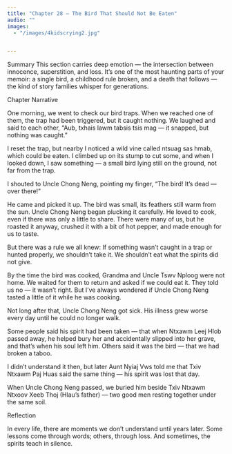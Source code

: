 ```yaml
---
title: "Chapter 28 — The Bird That Should Not Be Eaten"
audio: ""
images:
  - "/images/4kidscrying2.jpg"


---
```

Summary
This section carries deep emotion — the intersection between innocence, superstition, and loss.  It’s one of the most haunting parts of your memoir: a single bird, a childhood rule broken, and a death that follows — the kind of story families whisper for generations.

Chapter Narrative

One morning, we went to check our bird traps.
When we reached one of them, the trap had been triggered, but it caught nothing.
We laughed and said to each other,
“Aub, txhais lawm tabsis tsis mag — it snapped, but nothing was caught.”

I reset the trap, but nearby I noticed a wild vine called ntsuag sas hmab, which could be eaten.
I climbed up on its stump to cut some, and when I looked down, I saw something — a small bird lying still on the ground, not far from the trap.

I shouted to Uncle Chong Neng, pointing my finger,
“The bird! It’s dead — over there!”

He came and picked it up. The bird was small, its feathers still warm from the sun.
Uncle Chong Neng began plucking it carefully. He loved to cook, even if there was only a little to share.
There were many of us, but he roasted it anyway, crushed it with a bit of hot pepper, and made enough for us to taste.

But there was a rule we all knew:
If something wasn’t caught in a trap or hunted properly, we shouldn’t take it. We shouldn’t eat what the spirits did not give.

By the time the bird was cooked, Grandma and Uncle Tswv Nploog were not home.
We waited for them to return and asked if we could eat it.
They told us no — it wasn’t right.
But I’ve always wondered if Uncle Chong Neng tasted a little of it while he was cooking.

Not long after that, Uncle Chong Neng got sick. His illness grew worse every day until he could no longer walk.

Some people said his spirit had been taken — that when Ntxawm Leej Hlob passed away, he helped bury her and accidentally slipped into her grave, and that’s when his soul left him.
Others said it was the bird — that we had broken a taboo.

I didn’t understand it then, but later Aunt Nyiaj Vws told me that Txiv Ntxawm Paj Huas said the same thing — his spirit was lost that day.

When Uncle Chong Neng passed, we buried him beside Txiv Ntxawm Ntxoov Xeeb Thoj (Hlau’s father) — two good men resting together under the same soil.

Reflection

In every life, there are moments we don’t understand until years later.
Some lessons come through words;
others, through loss.
And sometimes, the spirits teach in silence.